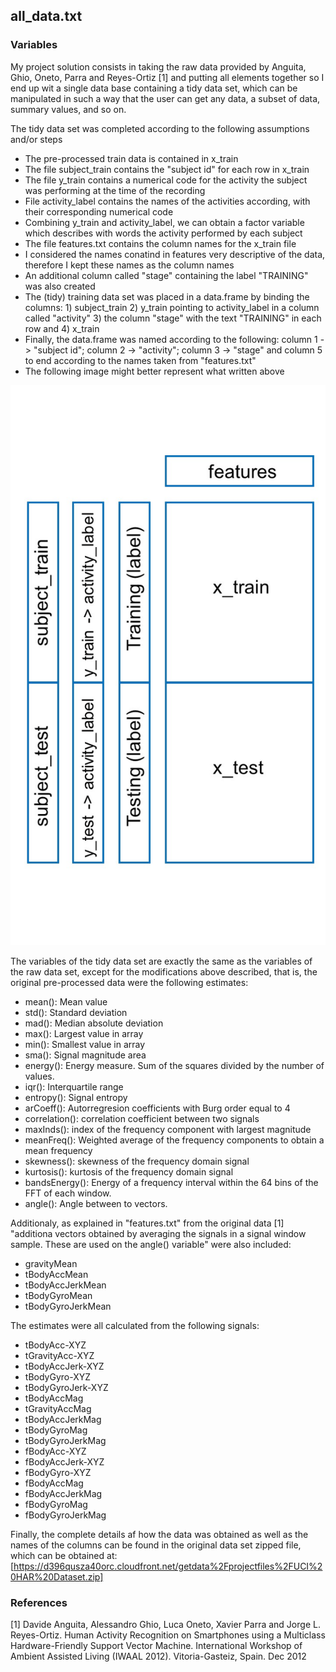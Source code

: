 ## all_data.txt
### Variables
My project solution consists in taking the raw data provided by Anguita, Ghio, Oneto, Parra and Reyes-Ortiz [1] and putting all elements together so I end up wit a single data base containing a tidy data set, which can be manipulated in such a way that the user can get any data, a subset of data, summary values, and so on.

The tidy data set was completed according to the following assumptions and/or steps
- The pre-processed train data is contained in x_train
- The file subject_train contains the "subject id" for each row in x_train
- The file y_train contains a numerical code for the activity the subject was performing at the time of the recording
- File activity_label contains the names of the activities according, with their corresponding numerical code
- Combining y_train and activity_label, we can obtain a factor variable which describes with words the activity performed by each subject
- The file features.txt contains the column names for the x_train file
- I considered the names conatind in features very descriptive of the data, therefore I kept these names as the column names
- An additional column called "stage" containing the label "TRAINING" was also created
- The (tidy) training data set was placed in a data.frame by binding the columns: 1) subject_train  2) y_train pointing to activity_label in a column called "activity" 3) the column "stage" with the text "TRAINING" in each row and  4) x_train
- Finally, the data.frame was named according to the following: column 1 -> "subject id"; column 2 -> "activity"; column 3 -> "stage" and column 5 to end according to the names taken from "features.txt"
- The following image might better represent what written above 

![Alt text](/tidy.jpg)

The variables of the tidy data set are exactly the same as the variables of the raw data set, except for the modifications above described, that is, the original pre-processed data were the following estimates:
- mean(): Mean value
- std(): Standard deviation
- mad(): Median absolute deviation 
- max(): Largest value in array
- min(): Smallest value in array
- sma(): Signal magnitude area
- energy(): Energy measure. Sum of the squares divided by the number of values. 
- iqr(): Interquartile range 
- entropy(): Signal entropy
- arCoeff(): Autorregresion coefficients with Burg order equal to 4
- correlation(): correlation coefficient between two signals
- maxInds(): index of the frequency component with largest magnitude
- meanFreq(): Weighted average of the frequency components to obtain a mean frequency
- skewness(): skewness of the frequency domain signal 
- kurtosis(): kurtosis of the frequency domain signal 
- bandsEnergy(): Energy of a frequency interval within the 64 bins of the FFT of each window.
- angle(): Angle between to vectors.

Additionaly, as explained in "features.txt" from the original data [1] "additiona vectors obtained by averaging the signals in a signal window sample. These are used on the angle() variable" were also included:
- gravityMean
- tBodyAccMean
- tBodyAccJerkMean
- tBodyGyroMean
- tBodyGyroJerkMean

The estimates were all calculated from the following signals:
- tBodyAcc-XYZ
- tGravityAcc-XYZ
- tBodyAccJerk-XYZ
- tBodyGyro-XYZ
- tBodyGyroJerk-XYZ
- tBodyAccMag
- tGravityAccMag
- tBodyAccJerkMag
- tBodyGyroMag
- tBodyGyroJerkMag
- fBodyAcc-XYZ
- fBodyAccJerk-XYZ
- fBodyGyro-XYZ
- fBodyAccMag
- fBodyAccJerkMag
- fBodyGyroMag
- fBodyGyroJerkMag

Finally, the complete details af how the data was obtained as well as the names of the columns can be found in the original data set zipped file, which can be obtained at: 
[https://d396qusza40orc.cloudfront.net/getdata%2Fprojectfiles%2FUCI%20HAR%20Dataset.zip]

### References
[1] Davide Anguita, Alessandro Ghio, Luca Oneto, Xavier Parra and Jorge L. Reyes-Ortiz. Human Activity Recognition on Smartphones using a Multiclass Hardware-Friendly Support Vector Machine. International Workshop of Ambient Assisted Living (IWAAL 2012). Vitoria-Gasteiz, Spain. Dec 2012



